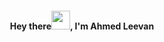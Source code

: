 
<h4 align="center">Hey there<img src="https://raw.githubusercontent.com/MartinHeinz/MartinHeinz/master/wave.gif" width="30px">, I'm Ahmed Leevan</h4>
